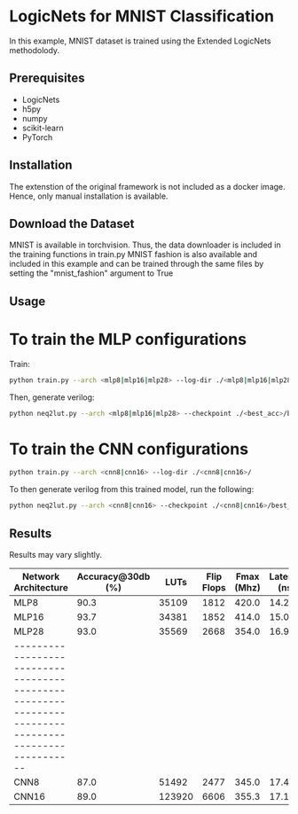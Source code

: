 # LogicNets for MNIST Classification

In this example, MNIST dataset is trained using the Extended LogicNets methodolody.

## Prerequisites

* LogicNets
* h5py
* numpy
* scikit-learn
* PyTorch


## Installation

The extenstion of the original framework is not included as a docker image. Hence, only manual installation is available.

## Download the Dataset

MNIST is available in torchvision. Thus, the data downloader is included in the training functions in train.py 
MNIST fashion is also available and included in this example and can be trained through the same files by setting the "mnist_fashion" argument to True
## Usage

# To train the MLP configurations 
Train: 

```bash
python train.py --arch <mlp8|mlp16|mlp28> --log-dir ./<mlp8|mlp16|mlp28>/
```

Then, generate verilog: 

```bash
python neq2lut.py --arch <mlp8|mlp16|mlp28> --checkpoint ./<best_acc>/best_acc.pth --log-dir ./<mlp8|mlp16|mlp28>/verilog/ 
```

# To train the CNN configurations 

```bash
python train.py --arch <cnn8|cnn16> --log-dir ./<cnn8|cnn16>/
```

To then generate verilog from this trained model, run the following:

```bash
python neq2lut.py --arch <cnn8|cnn16> --checkpoint ./<cnn8|cnn16>/best_acc.pth --log-dir ./<cnn8|cnn16>/verilog/ 
```

## Results

Results may vary slightly. 

| Network Architecture  | Accuracy@30db (%) | LUTs  | Flip Flops    | Fmax (Mhz)    |    Latency (ns)   |
| --------------------- | ----------------- | ----- | ------------- | ------------- | ----------------- |
| MLP8                  |              90.3 | 35109 |          1812 |         420.0 |              14.2 |
| MLP16                 |              93.7 | 34381 |          1852 |         414.0 |              15.0 |
| MLP28                 |              93.0 | 35569 |          2668 |         354.0 |              16.9 |
| ----------------------------------------------------------------------------------------------------- |
| CNN8                  |              87.0 | 51492 |          2477 |         345.0 |              17.4 |
| CNN16                 |              89.0 |123920 |          6606 |         355.3 |              17.1 |



